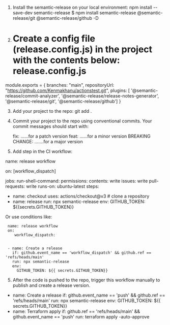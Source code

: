 1. Install the semantic-release on your local environment:
   npm install --save-dev semantic-release
   $ npm install semantic-release @semantic-release/git @semantic-release/github -D
2. Create a config file (release.config.js) in the project with the contents below:
   release.config.js
   ====================

module.exports = {
branches: "main",
repositoryUrl: "https://github.com/Kenmakhanu/actionstest.git",
plugins: [
'@semantic-release/commit-analyzer',
'@semantic-release/release-notes-generator',
'@semantic-release/git',
'@semantic-release/github']
}

3. Add your project to the repo:
   git add .

4. Commit your project to the repo using conventional commits. Your commit messages should start with:

   fix:                  ......for a patch version
   feat:                 ......for a minor version
   BREAKING CHANGE:      .......for a major version

4. Add step in the CI workflow:

name: release workflow

on: [workflow_dispatch]

jobs:
run-shell-command:
permissions:
contents: write
issues: write
pull-requests: write
runs-on: ubuntu-latest
steps:
- name: checkout
uses: actions/checkout@v3 # clone a repository
- name: release
run: npx semantic-release
env:
GITHUB_TOKEN: ${{secrets.GITHUB_TOKEN}}

Or use conditions like:

     name: release workflow
     on:
        workflow_dispatch:


     - name: Create a release
       if: github.event_name == 'workflow_dispatch' && github.ref == 'refs/heads/main'
       run: npx semantic-release
       env:
         GITHUB_TOKEN: ${{ secrets.GITHUB_TOKEN}}

5. After the code is pushed to the repo, trigger this workflow manually to publish and create a release version.



- name: Create a release
  if: github.event_name == 'push' && github.ref == 'refs/heads/main'
  run: npx semantic-release
  env:
  GITHUB_TOKEN: ${{ secrets.GITHUB_TOKEN}}
- name: Terraform apply
  if: github.ref == 'refs/heads/main' && github.event_name == 'push'
  run: terraform apply -auto-approve

